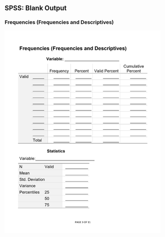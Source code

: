 ## SPSS: Blank Output

### Frequencies (Frequencies and Descriptives)

<p align="center"><kbd><img src="frequencies.png"></kbd></p>
